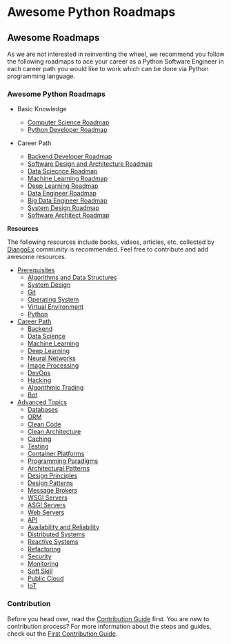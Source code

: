 # Awesome Python Roadmaps

## Awesome Roadmaps
As we are not interested in reinventing the wheel, we recommend you follow the following roadmaps to ace your career as a Python Software Engineer in each career path you would like to work which can be done via Python programming language.

### Awesome Python Roadmaps

- Basic Knowledge
    - [Computer Science Roadmap](https://roadmap.sh/computer-science)
    - [Python Developer Roadmap](https://roadmap.sh/python)

- Career Path
    - [Backend Developer Roadmap](https://roadmap.sh/backend)
    - [Software Design and Architecture Roadmap](https://roadmap.sh/software-design-architecture)
    - [Data Sciecnce Roadmap](https://i.am.ai/roadmap/#data-science-roadmap)
    - [Machine Learning Roadmap](https://i.am.ai/roadmap/#machine-learning-roadmap)
    - [Deep Learning Roadmap](https://i.am.ai/roadmap/#deep-learning-roadmap)
    - [Data Engineer Roadmap](https://github.com/datastacktv/data-engineer-roadmap)
    - [Big Data Engineer Roadmap](https://i.am.ai/roadmap/#big-data-engineer-roadmap)
    - [System Design Roadmap](https://roadmap.sh/system-design)
    - [Software Architect Roadmap](https://roadmap.sh/software-architect)

**Resources**

The following resources include books, videos, articles, etc. collected by [DjangoEx](https://github.com/DjangoEx) community is recommended. Feel free to contribute and add awesome resources.

- [Prerequisites](https://github.com/DjangoEx/awesome-python-resources#prerequisites)
  - [Algorithms and Data Structures](https://github.com/DjangoEx/awesome-python-resources#algorithms-and-data-structures)
  - [System Design](https://github.com/DjangoEx/awesome-python-resources#system-design)
  - [Git](https://github.com/DjangoEx/awesome-python-resources#git)
  - [Operating System](https://github.com/DjangoEx/awesome-python-resources#operating-system)
  - [Virtual Environment](https://github.com/DjangoEx/awesome-python-resources#virtual-environment)
  - [Python](https://github.com/DjangoEx/awesome-python-resources#python)
- [Career Path](https://github.com/DjangoEx/awesome-python-resources#career-path)
  - [Backend](https://github.com/DjangoEx/awesome-python-resources#backend)
  - [Data Science](https://github.com/DjangoEx/awesome-python-resources#data-science)
  - [Machine Learning](https://github.com/DjangoEx/awesome-python-resources#machine-learning)
  - [Deep Learning](https://github.com/DjangoEx/awesome-python-resources#deep-learning)
  - [Neural Networks](https://github.com/DjangoEx/awesome-python-resources#neural-networks)
  - [Image Processing](https://github.com/DjangoEx/awesome-python-resources#image-processing)
  - [DevOps](https://github.com/DjangoEx/awesome-python-resources#devops)
  - [Hacking](https://github.com/DjangoEx/awesome-python-resources#hacking)
  - [Algorithmic Trading](https://github.com/DjangoEx/awesome-python-resources#algorithmic-trading)
  - [Bot](https://github.com/DjangoEx/awesome-python-resources#bot)
- [Advanced Topics](https://github.com/DjangoEx/awesome-python-resources#advanced-topics)
  - [Databases](https://github.com/DjangoEx/awesome-python-resources#databases)
  - [ORM](https://github.com/DjangoEx/awesome-python-resources#orm)
  - [Clean Code](https://github.com/DjangoEx/awesome-python-resources#clean-code)
  - [Clean Architecture](https://github.com/DjangoEx/awesome-python-resources#clean-architecture)
  - [Caching](https://github.com/DjangoEx/awesome-python-resources#caching)
  - [Testing](https://github.com/DjangoEx/awesome-python-resources#testing)
  - [Container Platforms](https://github.com/DjangoEx/awesome-python-resources#container-platforms)
  - [Programming Paradigms](https://github.com/DjangoEx/awesome-python-resources#programming-paradigms)
  - [Architectural Patterns](https://github.com/DjangoEx/awesome-python-resources#architectural-patterns)
  - [Design Principles](https://github.com/DjangoEx/awesome-python-resources#design-principles)
  - [Design Patterns](https://github.com/DjangoEx/awesome-python-resources#design-patterns)
  - [Message Brokers](https://github.com/DjangoEx/awesome-python-resources#message-brokers)
  - [WSGI Servers](https://github.com/DjangoEx/awesome-python-resources#wsgi-servers)
  - [ASGI Servers](https://github.com/DjangoEx/awesome-python-resources#asgi-servers)
  - [Web Servers](https://github.com/DjangoEx/awesome-python-resources#web-servers)
  - [API](https://github.com/DjangoEx/awesome-python-resources#api)
  - [Availability and Reliability](https://github.com/DjangoEx/awesome-python-resources#availability-and-reliability)
  - [Distributed Systems](https://github.com/DjangoEx/awesome-python-resources#distributed-systems)
  - [Reactive Systems](https://github.com/DjangoEx/awesome-python-resources#reactive-systems)
  - [Refactoring](https://github.com/DjangoEx/awesome-python-resources#refactoring)
  - [Security](https://github.com/DjangoEx/awesome-python-resources#security)
  - [Monitoring](https://github.com/DjangoEx/awesome-python-resources#monitoring)
  - [Soft Skill](https://github.com/DjangoEx/awesome-python-resources#soft-skill)
  - [Public Cloud](https://github.com/DjangoEx/awesome-python-resources#public-cloud)
  - [IoT](https://github.com/DjangoEx/awesome-python-resources#iot)

### Contribution

Before you head over, read the [Contribution Guide](CONTRIBUTING.md) first. You are new to contribution process? For more information about the steps and guides, check out the [First Contribution Guide](https://github.com/firstcontributions/first-contributions).
